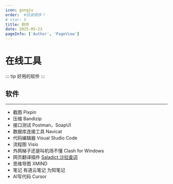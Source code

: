 ```yaml
---
icon: gongju
order:  #目录顺序？
# star: 5
title: 软件
date: 2025-05-23
pageInfo: ['Author', 'PageView']
---
```


# 在线工具
<!-- more -->
::: tip 好用的软件
:::
## <MyIcon name="AI" /> 软件

---

* 截图  Pixpin
* 压缩  Bandizip
* 接口测试 Postman，SoapUI
* 数据库连接工具  Navicat
* 代码编辑器  Visual Studio Code
* 流程图  Visio
* 外网梯子还是叫机场不懂    Clash for Windows
* 网页翻译插件  [Saladict 沙拉查词](https://saladict.crimx.com/manual#dicts) 
* 思维导图  XMIND
* 笔记  有道云笔记  为知笔记
* AI写代码  Cursor


